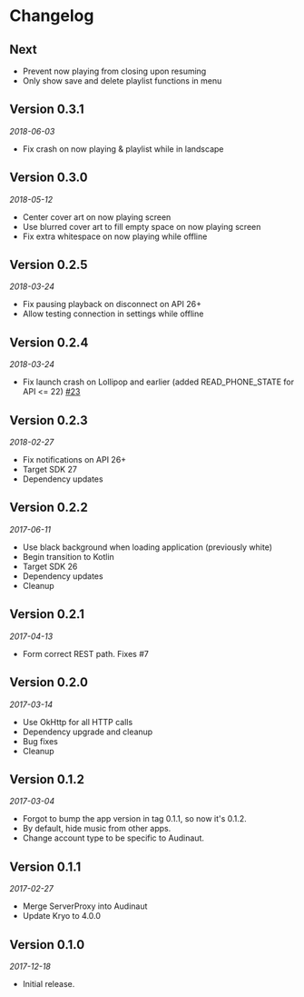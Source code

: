 Changelog
=========

## Next
* Prevent now playing from closing upon resuming
* Only show save and delete playlist functions in menu


## Version 0.3.1
_2018-06-03_
* Fix crash on now playing & playlist while in landscape


## Version 0.3.0
_2018-05-12_
* Center cover art on now playing screen
* Use blurred cover art to fill empty space on now playing screen
* Fix extra whitespace on now playing while offline


## Version 0.2.5
_2018-03-24_
* Fix pausing playback on disconnect on API 26+
* Allow testing connection in settings while offline


## Version 0.2.4
_2018-03-24_
* Fix launch crash on Lollipop and earlier (added READ_PHONE_STATE for API <= 22) [#23](https://github.com/nvllsvm/Audinaut/issues/23)


## Version 0.2.3
_2018-02-27_
* Fix notifications on API 26+
* Target SDK 27
* Dependency updates


## Version 0.2.2
_2017-06-11_
* Use black background when loading application (previously white)
* Begin transition to Kotlin
* Target SDK 26
* Dependency updates
* Cleanup


## Version 0.2.1
_2017-04-13_
* Form correct REST path. Fixes #7


## Version 0.2.0
_2017-03-14_
* Use OkHttp for all HTTP calls
* Dependency upgrade and cleanup
* Bug fixes
* Cleanup


## Version 0.1.2
_2017-03-04_
* Forgot to bump the app version in tag 0.1.1, so now it's 0.1.2.
* By default, hide music from other apps.
* Change account type to be specific to Audinaut.


## Version 0.1.1
_2017-02-27_
* Merge ServerProxy into Audinaut
* Update Kryo to 4.0.0


## Version 0.1.0
_2017-12-18_
* Initial release.
